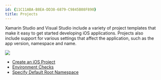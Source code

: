 ```yaml
---
id: {11C11ABA-B8EA-DD38-6879-C9845B08F890}  
title: Projects  
---
```


Xamarin Studio and Visual Studio include a variety of project templates that make it easy to get
started developing iOS applications. Projects also include support for various
settings that affect the application, such as the app version, namespace and
name.

 [ ![](Images/ios_project_01.png)](Images/ios_project_01.png)

-   <span class="noChildren"><a href="/recipes/ios/general/projects/create_an_ios_project">Create an iOS
    Project</a></span> 
-   <span class="noChildren"><a href="/recipes/ios/general/projects/environment_checks">Environment
    Checks</a></span> 
-   <span class="noChildren"><a href="/recipes/ios/general/projects/specify_default_root_namespace">Specify
    Default Root Namespace</a></span>